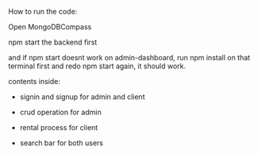 How to run the code:

Open MongoDBCompass

npm start the backend first

and if npm start doesnt work on admin-dashboard, run npm install on that terminal first and redo npm start again, it should work.


contents inside: 

- signin and signup for admin and client

- crud operation for admin

- rental process for client

- search bar for both users
